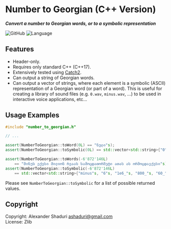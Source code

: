 # Number to Georgian (C++ Version)
***Convert a number to Georgian words, or to a symbolic representation***

![GitHub](https://img.shields.io/github/license/ashaduri/number-to-georgian-cpp)
![Language](https://img.shields.io/badge/language-ISO%20C++17-blue)


## Features
- Header-only.
- Requires only standard C++ (C++17).
- Extensively tested using [Catch2](https://github.com/catchorg/Catch2).
- Can output a string of Georgian words.
- Can output a vector of strings, where each element is a symbolic (ASCII) representation
of a Georgian word (or part of a word). This is useful for creating a library of sound
files (e.g. `0.wav`, `minus.wav`, ...) to be used in interactive voice applications, etc... 


## Usage Examples

``` C++
#include "number_to_georgian.h"

// ...

assert(NumberToGeorgian::toWord(0L) == "ნული"s);
assert(NumberToGeorgian::toSymbolic(0L) == std::vector<std::string>{"0"s});

assert(NumberToGeorgian::toWords(-6'872'146L)
	== "მინუს ექვსი მილიონ რვაას სამოცდათორმეტი ათას ას ორმოცდაექვსი"s);
assert(NumberToGeorgian::toSymbolic(-6'872'146L)
	== std::vector<std::string>{"minus"s, "6"s, "1e6_"s, "800_"s, "60_"s, "12"s, "1000_"s, "100_"s, "40_"s, "6"s});
```

Please see `NumberToGeorgian::toSymbolic` for a list of possible returned values.

## Copyright

Copyright: Alexander Shaduri <ashaduri@gmail.com>   
License: Zlib
